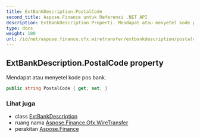 ```yaml
---
title: ExtBankDescription.PostalCode
second_title: Aspose.Finance untuk Referensi .NET API
description: ExtBankDescription Properti. Mendapat atau menyetel kode pos bank.
type: docs
weight: 100
url: /id/net/aspose.finance.ofx.wiretransfer/extbankdescription/postalcode/
---
```

## ExtBankDescription.PostalCode property

Mendapat atau menyetel kode pos bank.

```csharp
public string PostalCode { get; set; }
```

### Lihat juga

* class [ExtBankDescription](../)
* ruang nama [Aspose.Finance.Ofx.WireTransfer](../../extbankdescription/)
* perakitan [Aspose.Finance](../../../)



